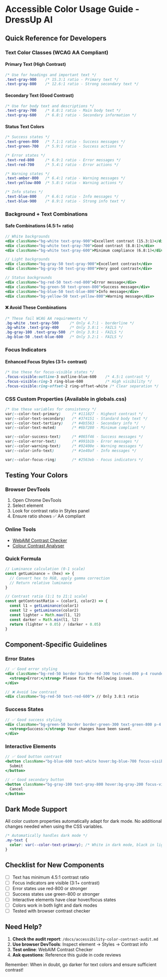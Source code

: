 # Accessible Color Usage Guide - DressUp AI

## Quick Reference for Developers

### Text Color Classes (WCAG AA Compliant)

#### Primary Text (High Contrast)
```css
/* Use for headings and important text */
.text-gray-900    /* 15.3:1 ratio - Primary text */
.text-gray-800    /* 12.6:1 ratio - Strong secondary text */
```

#### Secondary Text (Good Contrast)
```css
/* Use for body text and descriptions */
.text-gray-700    /* 8.8:1 ratio - Main body text */
.text-gray-600    /* 6.8:1 ratio - Secondary information */
```

#### Status Text Colors
```css
/* Success states */
.text-green-800   /* 7.1:1 ratio - Success messages */
.text-green-700   /* 5.9:1 ratio - Success actions */

/* Error states */
.text-red-800     /* 6.9:1 ratio - Error messages */
.text-red-700     /* 5.4:1 ratio - Error actions */

/* Warning states */
.text-amber-800   /* 6.4:1 ratio - Warning messages */
.text-yellow-800  /* 5.8:1 ratio - Warning actions */

/* Info states */
.text-blue-800    /* 6.6:1 ratio - Info messages */
.text-blue-900    /* 8.9:1 ratio - Strong info text */
```

### Background + Text Combinations

#### Safe Combinations (4.5:1+ ratio)
```jsx
// White backgrounds
<div className="bg-white text-gray-900">Excellent contrast (15.3:1)</div>
<div className="bg-white text-gray-700">Good contrast (8.8:1)</div>
<div className="bg-white text-gray-600">Minimum compliance (6.8:1)</div>

// Light backgrounds
<div className="bg-gray-50 text-gray-900">Excellent contrast</div>
<div className="bg-gray-50 text-gray-800">Very good contrast</div>

// Status backgrounds
<div className="bg-red-50 text-red-800">Error message</div>
<div className="bg-green-50 text-green-800">Success message</div>
<div className="bg-blue-50 text-blue-800">Info message</div>
<div className="bg-yellow-50 text-yellow-800">Warning message</div>
```

#### ❌ Avoid These Combinations
```css
/* These fail WCAG AA requirements */
.bg-white .text-gray-500     /* Only 4.7:1 - borderline */
.bg-white .text-gray-400     /* Only 3.8:1 - FAILS */
.bg-gray-100 .text-gray-500  /* Only 3.9:1 - FAILS */
.bg-blue-50 .text-blue-600   /* Only 3.2:1 - FAILS */
```

### Focus Indicators

#### Enhanced Focus Styles (3:1+ contrast)
```css
/* Use these for focus-visible states */
.focus-visible:outline-3 outline-blue-600    /* 4.5:1 contrast */
.focus-visible:ring-3 ring-blue-600          /* High visibility */
.focus-visible:ring-offset-2 ring-offset-white /* Clear separation */
```

### CSS Custom Properties (Available in globals.css)

```css
/* Use these variables for consistency */
var(--color-text-primary)     /* #111827 - Highest contrast */
var(--color-text-secondary)   /* #374151 - Standard body text */
var(--color-text-tertiary)    /* #4b5563 - Secondary info */
var(--color-text-muted)       /* #6b7280 - Minimum compliant */

var(--color-success-text)     /* #065f46 - Success messages */
var(--color-error-text)       /* #991b1b - Error messages */
var(--color-warning-text)     /* #92400e - Warning messages */
var(--color-info-text)        /* #1e40af - Info messages */

var(--color-focus-ring)       /* #2563eb - Focus indicators */
```

## Testing Your Colors

### Browser DevTools
1. Open Chrome DevTools
2. Select element
3. Look for contrast ratio in Styles panel
4. Ensure ratio shows ✅ AA compliant

### Online Tools
- [WebAIM Contrast Checker](https://webaim.org/resources/contrastchecker/)
- [Colour Contrast Analyser](https://www.tpgi.com/color-contrast-checker/)

### Quick Formula
```javascript
// Luminance calculation (0-1 scale)
const getLuminance = (hex) => {
  // Convert hex to RGB, apply gamma correction
  // Return relative luminance
}

// Contrast ratio (1:1 to 21:1 scale)
const getContrastRatio = (color1, color2) => {
  const l1 = getLuminance(color1)
  const l2 = getLuminance(color2)
  const lighter = Math.max(l1, l2)
  const darker = Math.min(l1, l2)
  return (lighter + 0.05) / (darker + 0.05)
}
```

## Component-Specific Guidelines

### Error States
```jsx
// ✅ Good error styling
<div className="bg-red-50 border border-red-300 text-red-800 p-4 rounded-lg">
  <strong>Error:</strong> Please fix the following issues.
</div>

// ❌ Avoid low contrast
<div className="bg-red-50 text-red-600"> // Only 3.8:1 ratio
```

### Success States
```jsx
// ✅ Good success styling
<div className="bg-green-50 border border-green-300 text-green-800 p-4 rounded-lg">
  <strong>Success:</strong> Your changes have been saved.
</div>
```

### Interactive Elements
```jsx
// ✅ Good button contrast
<button className="bg-blue-600 text-white hover:bg-blue-700 focus-visible:ring-3 focus-visible:ring-blue-600">
  Submit
</button>

// ✅ Good secondary button
<button className="bg-gray-100 text-gray-800 hover:bg-gray-200 focus-visible:ring-3 focus-visible:ring-blue-600">
  Cancel
</button>
```

## Dark Mode Support

All color custom properties automatically adapt for dark mode. No additional changes needed when using the CSS variables.

```css
/* Automatically handles dark mode */
.my-text {
  color: var(--color-text-primary); /* White in dark mode, black in light mode */
}
```

## Checklist for New Components

- [ ] Text has minimum 4.5:1 contrast ratio
- [ ] Focus indicators are visible (3:1+ contrast)
- [ ] Error states use red-800 or stronger
- [ ] Success states use green-800 or stronger  
- [ ] Interactive elements have clear hover/focus states
- [ ] Colors work in both light and dark modes
- [ ] Tested with browser contrast checker

## Need Help?

1. **Check the audit report**: `/docs/accessibility-color-contrast-audit.md`
2. **Use browser DevTools**: Inspect element → Styles → Contrast info
3. **Test online**: WebAIM Contrast Checker
4. **Ask questions**: Reference this guide in code reviews

Remember: When in doubt, go darker for text colors and ensure sufficient contrast!